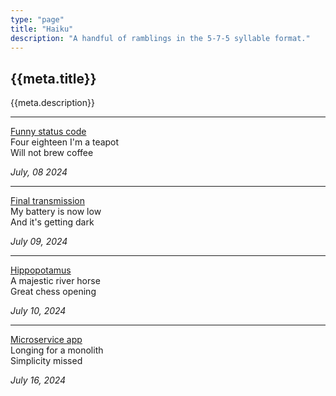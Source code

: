 ```yaml
---
type: "page"
title: "Haiku"
description: "A handful of ramblings in the 5-7-5 syllable format."
---
```


## {{meta.title}}

{{meta.description}}

---

[Funny status code][418]\
Four eighteen I'm a teapot\
Will not brew coffee

*July, 08 2024*

[418]: https://developer.mozilla.org/en-US/docs/Web/HTTP/Status/418

---

[Final transmission][oppy]\
My battery is now low\
And it's getting dark

*July 09, 2024*

[oppy]: https://en.wikipedia.org/wiki/Opportunity_(rover)#Legacy_and_honors

---

[Hippopotamus][hippo]\
A majestic river horse\
Great chess opening

*July 10, 2024*

[hippo]: https://en.wikipedia.org/wiki/Hippopotamus_Defence

---

[Microservice app][dhh-monolith]\
Longing for a monolith\
Simplicity missed

*July 16, 2024*

[dhh-monolith]: https://world.hey.com/dhh/how-to-recover-from-microservices-ce3803cc
